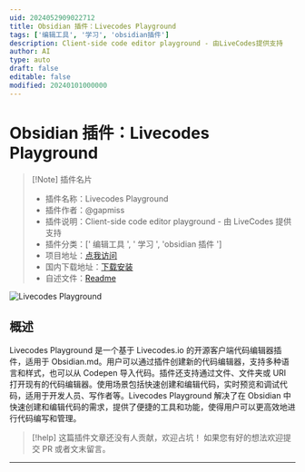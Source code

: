 ```yaml
---
uid: 2024052909022712
title: Obsidian 插件：Livecodes Playground
tags: ['编辑工具', '学习', 'obsidian插件']
description: Client-side code editor playground - 由LiveCodes提供支持
author: AI
type: auto
draft: false
editable: false
modified: 20240101000000
---
```


# Obsidian 插件：Livecodes Playground

> [!Note] 插件名片
> - 插件名称：Livecodes Playground
> - 插件作者：@gapmiss
> - 插件说明：Client-side code editor playground - 由 LiveCodes 提供支持
> - 插件分类：[' 编辑工具 ', ' 学习 ', 'obsidian 插件 ']
> - 项目地址：[点我访问](https://github.com/gapmiss/livecodes-playground)
> - 国内下载地址：[下载安装](https://pkmer.cn/products/plugin/pluginMarket/?livecodes-playground)
> - 自述文件：[Readme](https://ghproxy.net/https://raw.githubusercontent.com/gapmiss/livecodes-playground/master/README.md)

![Livecodes Playground](https://cdn.pkmer.cn/covers/livecodes-playground.png!pkmer)

## 概述

Livecodes Playground 是一个基于 Livecodes.io 的开源客户端代码编辑器插件，适用于 Obsidian.md。用户可以通过插件创建新的代码编辑器，支持多种语言和样式，也可以从 Codepen 导入代码。插件还支持通过文件、文件夹或 URI 打开现有的代码编辑器。使用场景包括快速创建和编辑代码，实时预览和调试代码，适用于开发人员、写作者等。Livecodes Playground 解决了在 Obsidian 中快速创建和编辑代码的需求，提供了便捷的工具和功能，使得用户可以更高效地进行代码编写和管理。

> [!help]
> 这篇插件文章还没有人贡献，欢迎占坑！
> 如果您有好的想法欢迎提交 PR 或者文末留言。

---



